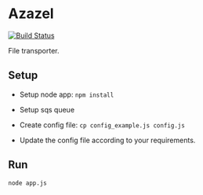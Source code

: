 # Azazel

[![Build Status](https://travis-ci.org/anistark/azazel.svg?branch=master)](https://travis-ci.org/anistark/azazel) 

File transporter.

## Setup

* Setup node app: `npm install`

* Setup sqs queue

* Create config file: `cp config_example.js config.js`

* Update the config file according to your requirements.

## Run

`node app.js`
